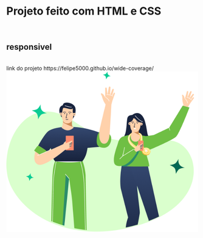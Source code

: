 <h1>Projeto feito com HTML e CSS</h1>  <br>
 <h2>responsivel</h2> <br>
 link do projeto  https://felipe5000.github.io/wide-coverage/
<img src="Photos/(Positive) Congratulation You get 40 point for your ride.png" alt="">
